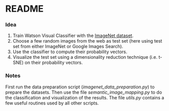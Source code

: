 # README #

### Idea ###

1. Train Watson Visual Classifier with the [ImageNet dataset](http://www.image-net.org/).
2. Choose a few random images from the web as test set (here using test set from either ImageNet or Google Images Search).
3. Use the classifier to compute their probability vectors.
4. Visualize the test set using a dimensionality reduction technique (i.e. t-SNE) on their probability vectors.

### Notes ###

First run the data preparation script (*imagenet_data_preparation.py*) to prepare the datasets. Then use the file *semantic_image_mapping.py* to do the classification and visualization of the results. The file *utils.py* contains a few useful routines used by all other scripts.
